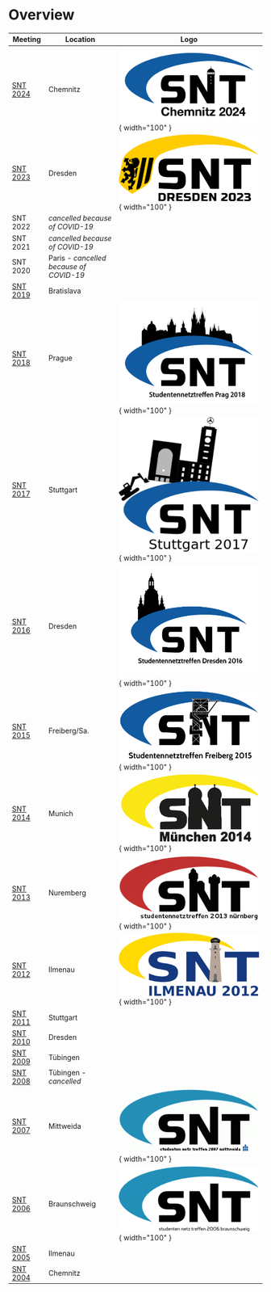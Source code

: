 # Overview

Meeting | Location | Logo
--------|----------|-----
[SNT 2024](snt2024.md) | Chemnitz                                | ![snt2024.png](snt2024.png){ width="100" }
[SNT 2023](snt2023.md) | Dresden                                 | ![snt2023.png](snt2023.png){ width="100" }
SNT 2022               | *cancelled because of COVID-19*         |
SNT 2021               | *cancelled because of COVID-19*         |
SNT 2020               | Paris - *cancelled because of COVID-19* |
[SNT 2019](snt2019.md) | Bratislava                              |
[SNT 2018](snt2018.md) | Prague                                  | ![snt2018.png](snt2018.png){ width="100" }
[SNT 2017](snt2017.md) | Stuttgart                               | ![snt2017.png](snt2017.png){ width="100" }
[SNT 2016](snt2016.md) | Dresden                                 | ![snt2016.png](snt2016.png){ width="100" }
[SNT 2015](snt2015.md) | Freiberg/Sa.                            | ![snt2015.png](snt2015.png){ width="100" }
[SNT 2014](snt2014.md) | Munich                                  | ![snt2014.png](snt2014.png){ width="100" }
[SNT 2013](snt2013.md) | Nuremberg                               | ![snt2013.png](snt2013.png){ width="100" }
[SNT 2012](snt2012.md) | Ilmenau                                 | ![snt2012.png](snt2012.png){ width="100" }
[SNT 2011](snt2011.md) | Stuttgart                               |
[SNT 2010](snt2010.md) | Dresden                                 |
[SNT 2009](snt2009.md) | Tübingen                                |
[SNT 2008](snt2008.md) | Tübingen - *cancelled*                  |
[SNT 2007](snt2007.md) | Mittweida                               | ![snt2007.gif](snt2007.gif){ width="100" }
[SNT 2006](snt2006.md) | Braunschweig                            | ![snt2006.png](snt2006.png){ width="100" }
[SNT 2005](snt2005.md) | Ilmenau                                 |
[SNT 2004](snt2004.md) | Chemnitz                                |
